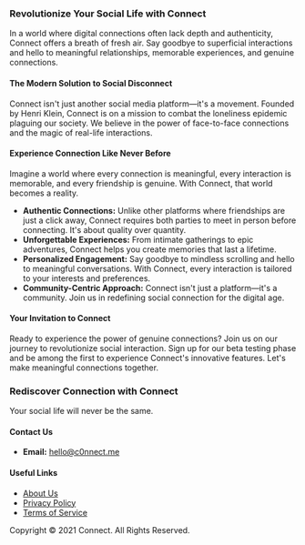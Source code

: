 ### Revolutionize Your Social Life with Connect

In a world where digital connections often lack depth and authenticity, Connect offers a breath of fresh air. Say goodbye to superficial interactions and hello to meaningful relationships, memorable experiences, and genuine connections.

#### The Modern Solution to Social Disconnect
Connect isn't just another social media platform—it's a movement. Founded by Henri Klein, Connect is on a mission to combat the loneliness epidemic plaguing our society. We believe in the power of face-to-face connections and the magic of real-life interactions.

#### Experience Connection Like Never Before
Imagine a world where every connection is meaningful, every interaction is memorable, and every friendship is genuine. With Connect, that world becomes a reality.

- **Authentic Connections:** Unlike other platforms where friendships are just a click away, Connect requires both parties to meet in person before connecting. It's about quality over quantity.
- **Unforgettable Experiences:** From intimate gatherings to epic adventures, Connect helps you create memories that last a lifetime.
- **Personalized Engagement:** Say goodbye to mindless scrolling and hello to meaningful conversations. With Connect, every interaction is tailored to your interests and preferences.
- **Community-Centric Approach:** Connect isn't just a platform—it's a community. Join us in redefining social connection for the digital age.

#### Your Invitation to Connect
Ready to experience the power of genuine connections? Join us on our journey to revolutionize social interaction. Sign up for our beta testing phase and be among the first to experience Connect's innovative features. Let's make meaningful connections together.

### Rediscover Connection with Connect
Your social life will never be the same.

#### Contact Us
- **Email:** hello@c0nnect.me

#### Useful Links
- [About Us](#)
- [Privacy Policy](#)
- [Terms of Service](#)

Copyright © 2021 Connect. All Rights Reserved.
